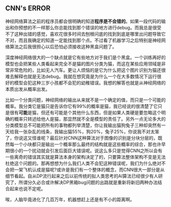 ## CNN's ERROR

神经网络算法之前的程序员都会很明确的知道**程序是不会错的**。如果一段代码的输出和你预想的不一样那么你总能找到那个错误的地方进行debug。而我总是很受不了这种出错的感觉，喜欢花很多时间去刨根问底的找到到底是哪里出问题导致它不对，而且我确定的知道一定能找到那个点。不过看了机器学习之后特别是神经网络算法之后我很担心以后恐怕必须接收这种黑盒问题了。

深度神经网络很大的一个缺点就是它有些地方对于我们是个黑盒。一个训练再好的模型也会把某些人类看起来完全不是猫的图片分类为猫，而这在某些应用领域是非常非常危险的，比如无人汽车。更让人烦恼的是它为什么把这个图片识别为猫还很难去解释也就是无法debug。我就在想究竟是为什么一个在大多数情况下运行很好的模型会犯这种三岁小孩都不会犯的幼稚错误。我想的解答也就是从神经网络的本质出发从概率出发。

比如一个分类问题，神经网络的输出从来就不是一个确定的值，而只是一个可能的概率。我分类它是猫只是告诉你它有99%的概率是猫，我已经说的很清楚了它只是很有**可能**是猫，但还有可能是个其他什么东西，但是如果人类硬是要忽略这个明确的概率只转述给他人是猫，那显然就不全是模型的责任了。另外一点无论多大的分类模型总不可能把所有的事物都列举清楚，你让我输出猫狗兔子三种却突然有一天给我一张杂乱的线条，我输出猫55%，狗20%，兔子25%，你说我不对太笨了，你说这又怪谁呢？最后针对CNN这种算法对于图像的识别是分块分层的，既然每一个小块都只是输出一个概率那么最终的结构就是这些概率的综合，那也许早期很小的一个扰动就会引发后面巨大错误呢。说这么多只是觉得CNN之所以会有一些离奇的错误其实就是算法本身的架构决定了的，只要算法整体架构不变是无法杜绝这个问题的。那再想想为什么我们人类不会犯这种错误呢，我们为什么绝对不会把一架飞机认成是猫呢?或许是我们有一个整体的概念，而CNN很大一部分是从细节看起。自从DP流行起来之后以前传统的拟人类思考的AI算法已经很少有人研究了，所谓分久必合或许解决DP黑箱bug问题的出路就是重新将新旧两种办法结合起来也说不定呢。

唉，人脑毕竟进化了几百万年，机器想赶上还是有不小的距离啊。